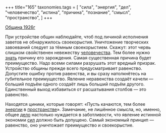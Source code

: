 +++
title="165"
taxonomies.tags = [
 "сила",
 "энергия",
 "дел",
 "человечество",
 "истина",
 "причина",
 "познание",
 "смысл",
 "пространство",
]
+++

[Община 1926г](/agni/1926)

При устройстве общин наблюдайте, чтоб под личиной исполнения заветов не обнаружилось своекорыстия. Уничтожение творческих завоеваний следует за тёмным своекорыстием. Скажут: этот червь слишком свойственен невежеству [человечества](/tags/человечество). Тем более нужно [знать](/tags/познание) причину его зарождения. Самая существенная причина будет преимущество. Надо всеми силами разрушать этот вредный призрак. Устройство общины прежде всего предусматривает равенство. Допустите ошибку против равенства, и вы сразу натолкнётесь на губительное преимущество. Явление неравенства создаёт качели — больший подъём одного создаёт лишь больший подъём другого. Единственный выход избавиться от расшатывания столбов — это равенство.   

Находятся циники, которые говорят: «Пусть качаются, тем более [энергии](/tags/энергия) в [пространстве](/tags/пространство)». Замечание, не лишённое смысла, но, именно, общее [дело](/tags/дел) настолько нуждается в заботливости, что явление истинной экономии [сил](/tags/сила) должно быть допущено. Самый экономный принцип — равенство, оно уничтожает преимущество и своекорыстие.   

